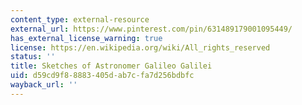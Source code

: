 ```yaml
---
content_type: external-resource
external_url: https://www.pinterest.com/pin/631489179001095449/
has_external_license_warning: true
license: https://en.wikipedia.org/wiki/All_rights_reserved
status: ''
title: Sketches of Astronomer Galileo Galilei
uid: d59cd9f8-8883-405d-ab7c-fa7d256bdbfc
wayback_url: ''
---
```


